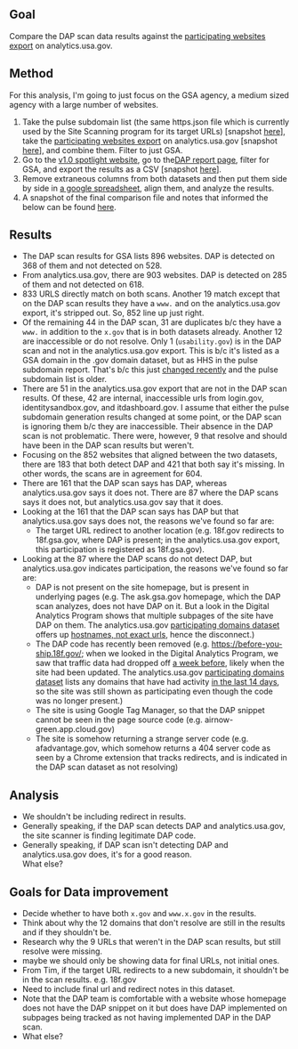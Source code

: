 

## Goal 

Compare the DAP scan data results against the [participating websites export](https://analytics.usa.gov/data/live/sites.csv) on analytics.usa.gov.  

## Method

For this analysis, I'm going to just focus on the GSA agency, a medium sized agency with a large number of websites.  

1. Take the pulse subdomain list (the same https.json file which is currently used by the Site Scanning program for its target URLs) [snapshot [here](https://github.com/18F/site-scanning-documentation/blob/master/scans/qa_analysis/dap/data-hosts-https.csv)], take the [participating websites export](https://analytics.usa.gov/data/live/sites.csv) on analytics.usa.gov [snapshot [here](https://github.com/18F/site-scanning-documentation/blob/master/scans/qa_analysis/dap/analytics.usa.gov-sites-export-6-20.csv)], and combine them.    Filter to just GSA.  
2. Go to the [v1.0 spotlight website](https://spotlight.app.cloud.gov/), go to the[DAP report page](https://spotlight.app.cloud.gov/search200/dap/), filter for GSA, and export the results as a CSV [snapshot [here](https://github.com/18F/site-scanning-documentation/blob/master/scans/qa_analysis/dap/spotlight-1.0-export-dap-scan-6-20.csv)].  
3. Remove extraneous columns from both datasets and then put them side by side in [a google spreadsheet](https://docs.google.com/spreadsheets/d/1fjQ5J-Hp9bvfxz9zNqlKoOZEmSad2-S5kUrpp55dfWs/edit?pli=1#gid=1643437513), align them, and analyze the results.  
4. A snapshot of the final comparison file and notes that informed the below can be found [here](https://github.com/18F/site-scanning-documentation/blob/master/scans/qa_analysis/dap/scan-analysis-6-20.csv). 

## Results  

* The DAP scan results for GSA lists 896 websites. DAP is detected on 368 of them and not detected on 528.
* From analytics.usa.gov, there are 903 websites.  DAP is detected on 285 of them and not detected on 618.  
* 833 URLS directly match on both scans.  Another 19 match except that on the DAP scan results they have a `www.` and on the analytics.usa.gov export, it's stripped out.  So, 852 line up just right.  
* Of the remaining 44 in the DAP scan, 31 are duplicates b/c they have a `www.` in addition to the `x.gov` that is in both datasets already.  Another 12 are inaccessible or do not resolve. Only 1 (`usability.gov`) is in the DAP scan and not in the analytics.usa.gov export.  This is b/c it's listed as a GSA domain in the .gov domain dataset, but as HHS in the pulse subdomain report. That's b/c this just [changed recently](https://github.com/GSA/data/commit/8cf96f091a593fb5106fb2848a8fb23726ace7ed#diff-38fa226fb0b3f7a8f1ff74774ad831b4) and the pulse subdomain list is older.   
* There are 51 in the analytics.usa.gov export that are not in the DAP scan results.  Of these, 42 are internal, inaccessible urls from login.gov, identitysandbox.gov, and itdashboard.gov.  I assume that either the pulse subdomain generation results changed at some point, or the DAP scan is ignoring them b/c they are inaccessible.  Their absence in the DAP scan is not problematic.  There were, however, 9 that resolve and should have been in the DAP scan results but weren't.  
* Focusing on the 852 websites that aligned between the two datasets, there are 183 that both detect DAP and 421 that both say it's missing.  In other words, the scans are in agreement for 604.  
* There are 161 that the DAP scan says has DAP, whereas analytics.usa.gov says it does not.  There are 87 where the DAP scans says it does not, but analytics.usa.gov say that it does.  
* Looking at the 161 that the DAP scan says has DAP but that analytics.usa.gov says does not, the reasons we've found so far are:  
  * The target URL redirect to another location (e.g. 18f.gov redirects to 18f.gsa.gov, where DAP is present; in the analytics.usa.gov export, this participation is registered as 18f.gsa.gov).  
* Looking at the 87 where the DAP scans do not detect DAP, but analytics.usa.gov indicates participation, the reasons we've found so far are: 
  * DAP is not present on the site homepage, but is present in underlying pages (e.g. The ask.gsa.gov homepage, which the DAP scan analyzes, does not have DAP on it.  But a look in the Digital Analytics Program shows that multiple subpages of the site have DAP on them.  The analytics.usa.gov [participating domains dataset](https://analytics.usa.gov/data/live/sites.csv) offers up [hostnames, not exact urls](https://github.com/18F/analytics-reporter/blob/master/reports/usa.json#L356-L373), hence the disconnect.)
  * The DAP code has recently been removed (e.g. https://before-you-ship.18f.gov/; when we looked in the Digital Analytics Program, we saw that traffic data had dropped off [a week before](https://github.com/18F/before-you-ship/issues/459), likely when the site had been updated.  The analytics.usa.gov [participating domains dataset](https://analytics.usa.gov/data/live/sites.csv)  lists any domains that have had activity [in the last 14 days](https://github.com/18F/analytics-reporter/blob/master/reports/usa.json#L356-L373), so the site was still shown as participating even though the code was no longer present.)
  * The site is using Google Tag Manager, so that the DAP snippet cannot be seen in the page source code (e.g. airnow-green.app.cloud.gov)
  * The site is somehow returning a strange server code (e.g. afadvantage.gov, which somehow returns a 404 server code as seen by a Chrome extension that tracks redirects, and is indicated in the DAP scan dataset as not resolving)


## Analysis

* We shouldn't be including redirect in results.  
* Generally speaking, if the DAP scan detects DAP and analytics.usa.gov, the site scanner is finding legitimate DAP code.  
* Generally speaking, if DAP scan isn't detecting DAP and analytics.usa.gov does, it's for a good reason.  
What else?


## Goals for Data improvement

* Decide whether to have both `x.gov` and `www.x.gov` in the results.  
* Think about why the 12 domains that don't resolve are still in the results and if they shouldn't be.  
* Research why the 9 URLs that weren't in the DAP scan results, but still resolve were missing.  
* maybe we should only be showing data for final URLs, not initial ones.  
* From Tim, if the target URL redirects to a new subdomain, it shouldn't be in the scan results.  e.g. 18f.gov
* Need to include final url and redirect notes in this dataset.  
* Note that the DAP team is comfortable with a website whose homepage does not have the DAP snippet on it but does have DAP implemented on subpages being tracked as not having implemented DAP in the DAP scan.   
* What else?

